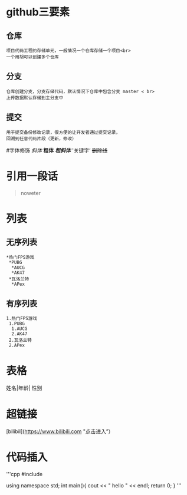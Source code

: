 # github三要素
## 仓库
    项目代码工程的存储单元，一般情况一个仓库存储一个项目<br>
    一个用胡可以创建多个仓库
## 分支
    仓库创建分支，分支存储代码，默认情况下仓库中包含分支 master < br>
    上传数据默认存储到主分支中
## 提交
    用于提交备份修改记录，很方便的让开发者通过提交记录，
    回溯到任意代码片段（更新，修改）

#字体修饰
  *斜体* **粗体** ***粗斜体*** '关键字‘ ~~删除线~~

# 引用一段话
  > noweter
 
# 列表
## 无序列表
    *热门FPS游戏
     *PUBG
      *AUCG
      *AK47
     *瓦洛兰特
      *APex
## 有序列表
    1.热门FPS游戏
     1.PUBG
      1.AUCG
      2.AK47
     2.瓦洛兰特
     2.APex
# 表格
 姓名|年龄| 性别

# 超链接
  [bilibil](https://www.bilibili.com "点击进入”）
# 代码插入
'''cpp
   #include<iostream> 

   using namespace std;
   int main(){
    cout << " hello " << endl;
   return 0;
   }
'''

